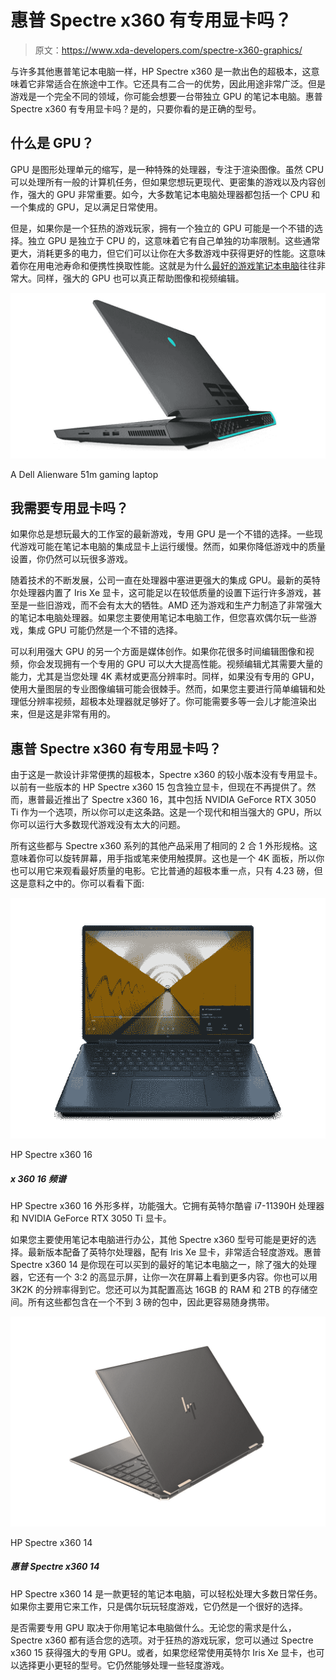 # 惠普 Spectre x360 有专用显卡吗？

> 原文：<https://www.xda-developers.com/spectre-x360-graphics/>

与许多其他惠普笔记本电脑一样，HP Spectre x360 是一款出色的超极本，这意味着它非常适合在旅途中工作。它还具有二合一的优势，因此用途非常广泛。但是游戏是一个完全不同的领域，你可能会想要一台带独立 GPU 的笔记本电脑。惠普 Spectre x360 有专用显卡吗？是的，只要你看的是正确的型号。

## 什么是 GPU？

GPU 是图形处理单元的缩写，是一种特殊的处理器，专注于渲染图像。虽然 CPU 可以处理所有一般的计算机任务，但如果您想玩更现代、更密集的游戏以及内容创作，强大的 GPU 非常重要。如今，大多数笔记本电脑处理器都包括一个 CPU 和一个集成的 GPU，足以满足日常使用。

但是，如果你是一个狂热的游戏玩家，拥有一个独立的 GPU 可能是一个不错的选择。独立 GPU 是独立于 CPU 的，这意味着它有自己单独的功率限制。这些通常更大，消耗更多的电力，但它们可以让你在大多数游戏中获得更好的性能。这意味着你在用电池寿命和便携性换取性能。这就是为什么[最好的游戏笔记本电脑](https://www.xda-developers.com/best-gaming-laptops/)往往非常大。同样，强大的 GPU 也可以真正帮助图像和视频编辑。

 <picture>![An Alienware Area 51m gaming laptop seen at an angle from the back](img/f5c34c3247c6a14199a25aae3ac33782.png)</picture> 

A Dell Alienware 51m gaming laptop

## 我需要专用显卡吗？

如果你总是想玩最大的工作室的最新游戏，专用 GPU 是一个不错的选择。一些现代游戏可能在笔记本电脑的集成显卡上运行缓慢。然而，如果你降低游戏中的质量设置，你仍然可以玩很多游戏。

随着技术的不断发展，公司一直在处理器中塞进更强大的集成 GPU。最新的英特尔处理器内置了 Iris Xe 显卡，这可能足以在较低质量的设置下运行许多游戏，甚至是一些旧游戏，而不会有太大的牺牲。AMD 还为游戏和生产力制造了非常强大的笔记本电脑处理器。如果您主要使用笔记本电脑工作，但您喜欢偶尔玩一些游戏，集成 GPU 可能仍然是一个不错的选择。

可以利用强大 GPU 的另一个方面是媒体创作。如果你花很多时间编辑图像和视频，你会发现拥有一个专用的 GPU 可以大大提高性能。视频编辑尤其需要大量的能力，尤其是当您处理 4K 素材或更高分辨率时。同样，如果没有专用的 GPU，使用大量图层的专业图像编辑可能会很棘手。然而，如果您主要进行简单编辑和处理低分辨率视频，超极本处理器就足够好了。你可能需要多等一会儿才能渲染出来，但是这是非常有用的。

## 惠普 Spectre x360 有专用显卡吗？

由于这是一款设计非常便携的超极本，Spectre x360 的较小版本没有专用显卡。以前有一些版本的 HP Spectre x360 15 包含独立显卡，但现在不再提供了。然而，惠普最近推出了 Spectre x360 16，其中包括 NVIDIA GeForce RTX 3050 Ti 作为一个选项，所以你可以走这条路。这是一个现代和相当强大的 GPU，所以你可以运行大多数现代游戏没有太大的问题。

所有这些都与 Spectre x360 系列的其他产品采用了相同的 2 合 1 外形规格。这意味着你可以旋转屏幕，用手指或笔来使用触摸屏。这也是一个 4K 面板，所以你也可以用它来观看最好质量的电影。它比普通的超极本重一点，只有 4.23 磅，但这是意料之中的。你可以看看下面:

 <picture>![The HP Spectre x360 is a convertible laptop with a large 16-inch display, powerful specs, and a unique dual-tone design. ](img/86dc561ba908f838285016ed5ce5052d.png)</picture> 

HP Spectre x360 16

##### x 360 16 频谱

HP Spectre x360 16 外形多样，功能强大。它拥有英特尔酷睿 i7-11390H 处理器和 NVIDIA GeForce RTX 3050 Ti 显卡。

如果您主要使用笔记本电脑进行办公，其他 Spectre x360 型号可能是更好的选择。最新版本配备了英特尔处理器，配有 Iris Xe 显卡，非常适合轻度游戏。惠普 Spectre x360 14 是你现在可以买到的最好的笔记本电脑之一，除了强大的处理器，它还有一个 3:2 的高显示屏，让你一次在屏幕上看到更多内容。你也可以用 3K2K 的分辨率得到它。您还可以为其配置高达 16GB 的 RAM 和 2TB 的存储空间。所有这些都包含在一个不到 3 磅的包中，因此更容易随身携带。

 <picture>![The HP Spectre x360 14 is a premium convertible with a stunning dual-tone design. It's powered by Intel's 11th-generation processors.](img/b9418430c15479ece66186f953bf05a2.png)</picture> 

HP Spectre x360 14

##### 惠普 Spectre x360 14

HP Spectre x360 14 是一款更轻的笔记本电脑，可以轻松处理大多数日常任务。如果你主要用它来工作，只是偶尔玩玩轻度游戏，它仍然是一个很好的选择。

是否需要专用 GPU 取决于你用笔记本电脑做什么。无论您的需求是什么，Spectre x360 都有适合您的选项。对于狂热的游戏玩家，您可以通过 Spectre x360 15 获得强大的专用 GPU。或者，如果您经常使用英特尔 Iris Xe 显卡，也可以选择更小更轻的型号。它仍然能够处理一些轻度游戏。